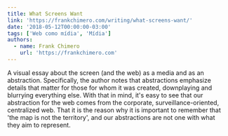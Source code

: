 ```yaml
---
title: What Screens Want
link: 'https://frankchimero.com/writing/what-screens-want/'
date: '2018-05-12T00:00:00-03:00'
tags: ['Web como mídia', 'Mídia']
authors:
  - name: Frank Chimero
    url: 'https://frankchimero.com'
---
```


A visual essay about the screen (and the web) as a media and as an abstraction. Specifically, the author notes that abstractions emphasize details that matter for those for whom it was created, downplaying and blurrying everything else. With that in mind, it's easy to see that our abstraction for the web comes from the corporate, surveillance-oriented, centralized web. That it is the reason why it is important to remember that 'the map is not the territory', and our abstractions are not one with what they aim to represent.
